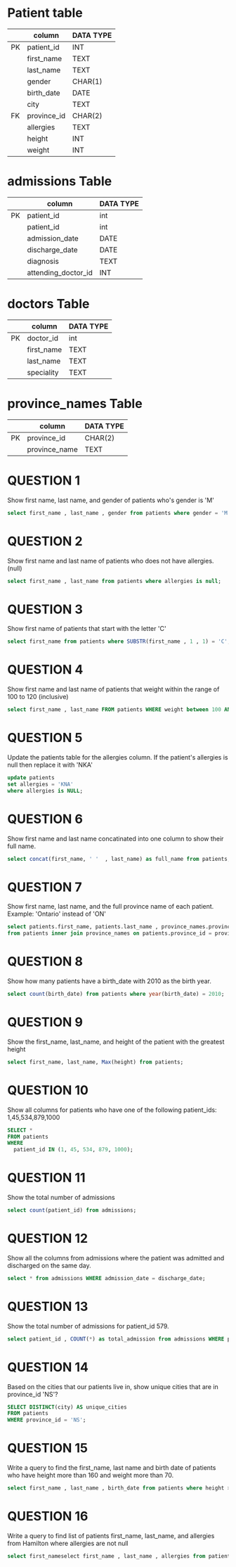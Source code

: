 
# Patient table 
|  | column  | DATA TYPE     |
|---|-------------|---------|
| PK | patient_id  | INT     |
|   |  first_name | TEXT    |
|   | last_name   |    TEXT |
|   | gender      | CHAR(1) |
|   | birth_date  |    DATE |
|   | city        |    TEXT |
| FK | province_id | CHAR(2) |
|   | allergies   |    TEXT |
|   | height      |     INT |
|   | weight      |     INT |

#  admissions Table
|  | column  | DATA TYPE     |
|---|-------------|---------|
| PK | patient_id  | int     |
|   | patient_id | int    |
|   | admission_date |  DATE   |
|   | discharge_date  | DATE |
|   | diagnosis  |    TEXT |
|   | attending_doctor_id |INT|

#  doctors Table
|  | column  | DATA TYPE     |
|---|-------------|---------|
| PK | doctor_id  | int     |
|   | first_name | TEXT    |
|   | last_name |  TEXT   |
|   | speciality  | TEXT |

#  province_names Table
|  | column  | DATA TYPE     |
|---|-------------|---------|
| PK | province_id  | CHAR(2)|
|   | province_name | TEXT   |


# QUESTION 1
Show first name, last name, and gender of patients who's gender is 'M'
``` sql
select first_name , last_name , gender from patients where gender = 'M';
```

# QUESTION 2
Show first name and last name of patients who does not have allergies. (null)

``` sql
select first_name , last_name from patients where allergies is null;
```

# QUESTION 3
Show first name of patients that start with the letter 'C'

``` sql
select first_name from patients where SUBSTR(first_name , 1 , 1) = 'C';
```
# QUESTION 4

Show first name and last name of patients that weight within the range of 100 to 120 (inclusive)

``` sql
select first_name , last_name FROM patients WHERE weight between 100 AND 120;
```
# QUESTION 5
Update the patients table for the allergies column. If the patient's allergies is null then replace it with 'NKA'

``` sql
update patients 
set allergies = 'KNA'
where allergies is NULL;
```

# QUESTION 6
Show first name and last name concatinated into one column to show their full name.
``` sql
select concat(first_name, ' '  , last_name) as full_name from patients;
```
# QUESTION 7
Show first name, last name, and the full province name of each patient. Example: 'Ontario' instead of 'ON'

``` sql
select patients.first_name, patients.last_name , province_names.province_name
from patients inner join province_names on patients.province_id = province_names.province_id; 
```

# QUESTION 8
Show how many patients have a birth_date with 2010 as the birth year.

``` sql
select count(birth_date) from patients where year(birth_date) = 2010; 
```

# QUESTION 9
Show the first_name, last_name, and height of the patient with the greatest height
``` sql
select first_name, last_name, Max(height) from patients; 
```
# QUESTION 10
Show all columns for patients who have one of the following patient_ids:
1,45,534,879,1000
``` sql
SELECT *
FROM patients
WHERE
  patient_id IN (1, 45, 534, 879, 1000);
```

# QUESTION 11

Show the total number of admissions

``` sql
select count(patient_id) from admissions;
```

# QUESTION 12
Show all the columns from admissions where the patient was admitted and discharged on the same day.
``` sql
select * from admissions WHERE admission_date = discharge_date;
```

# QUESTION 13

Show the total number of admissions for patient_id 579.
``` sql
select patient_id , COUNT(*) as total_admission from admissions WHERE patient_id = 579;
```

# QUESTION 14
Based on the cities that our patients live in, show unique cities that are in province_id 'NS'?

``` sql
SELECT DISTINCT(city) AS unique_cities
FROM patients
WHERE province_id = 'NS';
```
# QUESTION 15
Write a query to find the first_name, last name and birth date of patients who have height more than 160 and weight more than 70.

``` sql
select first_name , last_name , birth_date from patients where height > 160 and weight > 70;
```

# QUESTION 16
Write a query to find list of patients first_name, last_name, and allergies from Hamilton where allergies are not null

``` sql
select first_nameselect first_name , last_name , allergies from patients where city = 'Hamilton' and allergies is not NULL;
```
